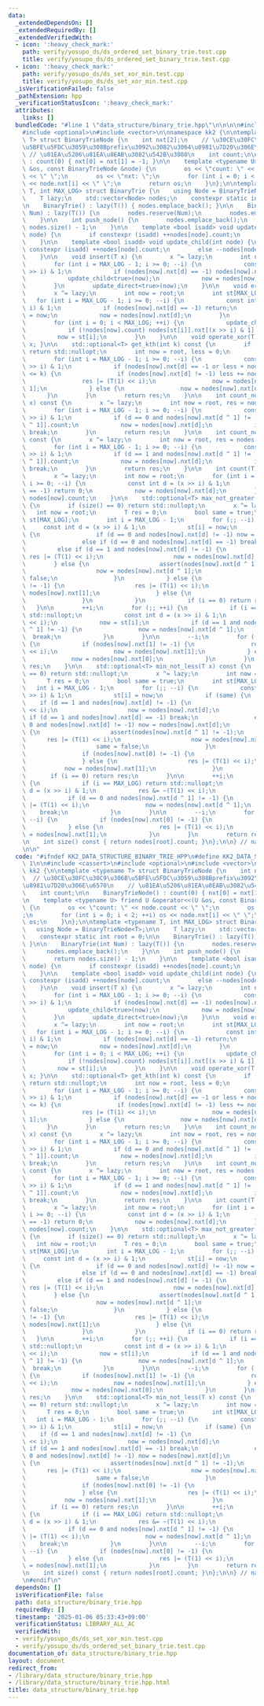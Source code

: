 ```yaml
---
data:
  _extendedDependsOn: []
  _extendedRequiredBy: []
  _extendedVerifiedWith:
  - icon: ':heavy_check_mark:'
    path: verify/yosupo_ds/ds_ordered_set_binary_trie.test.cpp
    title: verify/yosupo_ds/ds_ordered_set_binary_trie.test.cpp
  - icon: ':heavy_check_mark:'
    path: verify/yosupo_ds/ds_set_xor_min.test.cpp
    title: verify/yosupo_ds/ds_set_xor_min.test.cpp
  _isVerificationFailed: false
  _pathExtension: hpp
  _verificationStatusIcon: ':heavy_check_mark:'
  attributes:
    links: []
  bundledCode: "#line 1 \"data_structure/binary_trie.hpp\"\n\n\n\n#include <cassert>\n\
    #include <optional>\n#include <vector>\n\nnamespace kk2 {\n\ntemplate <typename\
    \ T> struct BinaryTrieNode {\n    int nxt[2];\n    // \u30CE\u30FC\u30C9\u306B\
    \u5BFE\u5FDC\u3059\u308Bprefix\u3092\u3082\u3064\u8981\u7D20\u306E\u6570\n   \
    \ // \u81EA\u5206\u81EA\u8EAB\u3082\u542B\u3080\n    int count;\n\n    BinaryTrieNode()\
    \ : count(0) { nxt[0] = nxt[1] = -1; }\n\n    template <typename U> friend U &operator<<(U\
    \ &os, const BinaryTrieNode &node) {\n        os << \"count: \" << node.count\
    \ << \" \";\n        os << \"nxt: \";\n        for (int i = 0; i < 2; ++i) os\
    \ << node.nxt[i] << \" \";\n        return os;\n    }\n};\n\ntemplate <typename\
    \ T, int MAX_LOG> struct BinaryTrie {\n    using Node = BinaryTrieNode<T>;\n\n\
    \    T lazy;\n    std::vector<Node> nodes;\n    constexpr static int root = 0;\n\
    \n    BinaryTrie() : lazy(T()) { nodes.emplace_back(); }\n\n    BinaryTrie(int\
    \ Num) : lazy(T()) {\n        nodes.reserve(Num);\n        nodes.emplace_back();\n\
    \    }\n\n    int push_node() {\n        nodes.emplace_back();\n        return\
    \ nodes.size() - 1;\n    }\n\n    template <bool isadd> void update_direct(int\
    \ node) {\n        if constexpr (isadd) ++nodes[node].count;\n        else --nodes[node].count;\n\
    \    }\n\n    template <bool isadd> void update_child(int node) {\n        if\
    \ constexpr (isadd) ++nodes[node].count;\n        else --nodes[node].count;\n\
    \    }\n\n    void insert(T x) {\n        x ^= lazy;\n        int now = root;\n\
    \        for (int i = MAX_LOG - 1; i >= 0; --i) {\n            const int d = (x\
    \ >> i) & 1;\n            if (nodes[now].nxt[d] == -1) nodes[now].nxt[d] = push_node();\n\
    \            update_child<true>(now);\n            now = nodes[now].nxt[d];\n\
    \        }\n        update_direct<true>(now);\n    }\n\n    void erase(T x) {\n\
    \        x ^= lazy;\n        int now = root;\n        int st[MAX_LOG];\n     \
    \   for (int i = MAX_LOG - 1; i >= 0; --i) {\n            const int d = (x >>\
    \ i) & 1;\n            if (nodes[now].nxt[d] == -1) return;\n            st[i]\
    \ = now;\n            now = nodes[now].nxt[d];\n        }\n        update_direct<false>(now);\n\
    \        for (int i = 0; i < MAX_LOG; ++i) {\n            update_child<false>(st[i]);\n\
    \            if (!nodes[now].count) nodes[st[i]].nxt[(x >> i) & 1] = -1;\n   \
    \         now = st[i];\n        }\n    }\n\n    void operate_xor(T x) { lazy ^=\
    \ x; }\n\n    std::optional<T> get_kth(int k) const {\n        if (k >= nodes[root].count)\
    \ return std::nullopt;\n        int now = root, less = 0;\n        T res = 0;\n\
    \        for (int i = MAX_LOG - 1; i >= 0; --i) {\n            const int d = (lazy\
    \ >> i) & 1;\n            if (nodes[now].nxt[d] == -1 or less + nodes[nodes[now].nxt[d]].count\
    \ <= k) {\n                if (nodes[now].nxt[d] != -1) less += nodes[nodes[now].nxt[d]].count;\n\
    \                res |= (T(1) << i);\n                now = nodes[now].nxt[d ^\
    \ 1];\n            } else {\n                now = nodes[now].nxt[d];\n      \
    \      }\n        }\n        return res;\n    }\n\n    int count_not_greater(T\
    \ x) const {\n        x ^= lazy;\n        int now = root, res = nodes[root].count;\n\
    \        for (int i = MAX_LOG - 1; i >= 0; --i) {\n            const int d = (x\
    \ >> i) & 1;\n            if (d == 0 and nodes[now].nxt[d ^ 1] != -1) res -= nodes[nodes[now].nxt[d\
    \ ^ 1]].count;\n            now = nodes[now].nxt[d];\n            if (now == -1)\
    \ break;\n        }\n        return res;\n    }\n\n    int count_not_less(T x)\
    \ const {\n        x ^= lazy;\n        int now = root, res = nodes[root].count;\n\
    \        for (int i = MAX_LOG - 1; i >= 0; --i) {\n            const int d = (x\
    \ >> i) & 1;\n            if (d == 1 and nodes[now].nxt[d ^ 1] != -1) res -= nodes[nodes[now].nxt[d\
    \ ^ 1]].count;\n            now = nodes[now].nxt[d];\n            if (now == -1)\
    \ break;\n        }\n        return res;\n    }\n\n    int count(T x) const {\n\
    \        x ^= lazy;\n        int now = root;\n        for (int i = MAX_LOG - 1;\
    \ i >= 0; --i) {\n            const int d = (x >> i) & 1;\n            if (nodes[now].nxt[d]\
    \ == -1) return 0;\n            now = nodes[now].nxt[d];\n        }\n        return\
    \ nodes[now].count;\n    }\n\n    std::optional<T> max_not_greater(T x) const\
    \ {\n        if (size() == 0) return std::nullopt;\n        x ^= lazy;\n     \
    \   int now = root;\n        T res = 0;\n        bool same = true;\n        int\
    \ st[MAX_LOG];\n        int i = MAX_LOG - 1;\n        for (;; --i) {\n       \
    \     const int d = (x >> i) & 1;\n            st[i] = now;\n            if (same)\
    \ {\n                if (d == 0 and nodes[now].nxt[d] != -1) now = nodes[now].nxt[d];\n\
    \                else if (d == 0 and nodes[now].nxt[d] == -1) break;\n       \
    \         else if (d == 1 and nodes[now].nxt[d] != -1) {\n                   \
    \ res |= (T(1) << i);\n                    now = nodes[now].nxt[d];\n        \
    \        } else {\n                    assert(nodes[now].nxt[d ^ 1] != -1);\n\
    \                    now = nodes[now].nxt[d ^ 1];\n                    same =\
    \ false;\n                }\n            } else {\n                if (nodes[now].nxt[1]\
    \ != -1) {\n                    res |= (T(1) << i);\n                    now =\
    \ nodes[now].nxt[1];\n                } else {\n                    now = nodes[now].nxt[0];\n\
    \                }\n            }\n            if (i == 0) return res;\n     \
    \   }\n\n        ++i;\n        for (;; ++i) {\n            if (i == MAX_LOG) return\
    \ std::nullopt;\n            const int d = (x >> i) & 1;\n            res &= ~(T(1)\
    \ << i);\n            now = st[i];\n            if (d == 1 and nodes[now].nxt[d\
    \ ^ 1] != -1) {\n                now = nodes[now].nxt[d ^ 1];\n              \
    \  break;\n            }\n        }\n\n        --i;\n        for (; i >= 0; --i)\
    \ {\n            if (nodes[now].nxt[1] != -1) {\n                res |= (T(1)\
    \ << i);\n                now = nodes[now].nxt[1];\n            } else {\n   \
    \             now = nodes[now].nxt[0];\n            }\n        }\n        return\
    \ res;\n    }\n\n    std::optional<T> min_not_less(T x) const {\n        if (size()\
    \ == 0) return std::nullopt;\n        x ^= lazy;\n        int now = root;\n  \
    \      T res = 0;\n        bool same = true;\n        int st[MAX_LOG];\n     \
    \   int i = MAX_LOG - 1;\n        for (;; --i) {\n            const int d = (x\
    \ >> i) & 1;\n            st[i] = now;\n            if (same) {\n            \
    \    if (d == 1 and nodes[now].nxt[d] != -1) {\n                    res |= (T(1)\
    \ << i);\n                    now = nodes[now].nxt[d];\n                } else\
    \ if (d == 1 and nodes[now].nxt[d] == -1) break;\n                else if (d ==\
    \ 0 and nodes[now].nxt[d] != -1) now = nodes[now].nxt[d];\n                else\
    \ {\n                    assert(nodes[now].nxt[d ^ 1] != -1);\n              \
    \      res |= (T(1) << i);\n                    now = nodes[now].nxt[d ^ 1];\n\
    \                    same = false;\n                }\n            } else {\n\
    \                if (nodes[now].nxt[0] != -1) {\n                    now = nodes[now].nxt[0];\n\
    \                } else {\n                    res |= (T(1) << i);\n         \
    \           now = nodes[now].nxt[1];\n                }\n            }\n     \
    \       if (i == 0) return res;\n        }\n\n        ++i;\n        for (;; ++i)\
    \ {\n            if (i == MAX_LOG) return std::nullopt;\n            const int\
    \ d = (x >> i) & 1;\n            res &= ~(T(1) << i);\n            now = st[i];\n\
    \            if (d == 0 and nodes[now].nxt[d ^ 1] != -1) {\n                res\
    \ |= (T(1) << i);\n                now = nodes[now].nxt[d ^ 1];\n            \
    \    break;\n            }\n        }\n\n        --i;\n        for (; i >= 0;\
    \ --i) {\n            if (nodes[now].nxt[0] != -1) {\n                now = nodes[now].nxt[0];\n\
    \            } else {\n                res |= (T(1) << i);\n                now\
    \ = nodes[now].nxt[1];\n            }\n        }\n        return res;\n    }\n\
    \n    int size() const { return nodes[root].count; }\n};\n\n} // namespace kk2\n\
    \n\n"
  code: "#ifndef KK2_DATA_STRUCTURE_BINARY_TRIE_HPP\n#define KK2_DATA_STRUCTURE_BINARY_TRIE_HPP\
    \ 1\n\n#include <cassert>\n#include <optional>\n#include <vector>\n\nnamespace\
    \ kk2 {\n\ntemplate <typename T> struct BinaryTrieNode {\n    int nxt[2];\n  \
    \  // \u30CE\u30FC\u30C9\u306B\u5BFE\u5FDC\u3059\u308Bprefix\u3092\u3082\u3064\
    \u8981\u7D20\u306E\u6570\n    // \u81EA\u5206\u81EA\u8EAB\u3082\u542B\u3080\n\
    \    int count;\n\n    BinaryTrieNode() : count(0) { nxt[0] = nxt[1] = -1; }\n\
    \n    template <typename U> friend U &operator<<(U &os, const BinaryTrieNode &node)\
    \ {\n        os << \"count: \" << node.count << \" \";\n        os << \"nxt: \"\
    ;\n        for (int i = 0; i < 2; ++i) os << node.nxt[i] << \" \";\n        return\
    \ os;\n    }\n};\n\ntemplate <typename T, int MAX_LOG> struct BinaryTrie {\n \
    \   using Node = BinaryTrieNode<T>;\n\n    T lazy;\n    std::vector<Node> nodes;\n\
    \    constexpr static int root = 0;\n\n    BinaryTrie() : lazy(T()) { nodes.emplace_back();\
    \ }\n\n    BinaryTrie(int Num) : lazy(T()) {\n        nodes.reserve(Num);\n  \
    \      nodes.emplace_back();\n    }\n\n    int push_node() {\n        nodes.emplace_back();\n\
    \        return nodes.size() - 1;\n    }\n\n    template <bool isadd> void update_direct(int\
    \ node) {\n        if constexpr (isadd) ++nodes[node].count;\n        else --nodes[node].count;\n\
    \    }\n\n    template <bool isadd> void update_child(int node) {\n        if\
    \ constexpr (isadd) ++nodes[node].count;\n        else --nodes[node].count;\n\
    \    }\n\n    void insert(T x) {\n        x ^= lazy;\n        int now = root;\n\
    \        for (int i = MAX_LOG - 1; i >= 0; --i) {\n            const int d = (x\
    \ >> i) & 1;\n            if (nodes[now].nxt[d] == -1) nodes[now].nxt[d] = push_node();\n\
    \            update_child<true>(now);\n            now = nodes[now].nxt[d];\n\
    \        }\n        update_direct<true>(now);\n    }\n\n    void erase(T x) {\n\
    \        x ^= lazy;\n        int now = root;\n        int st[MAX_LOG];\n     \
    \   for (int i = MAX_LOG - 1; i >= 0; --i) {\n            const int d = (x >>\
    \ i) & 1;\n            if (nodes[now].nxt[d] == -1) return;\n            st[i]\
    \ = now;\n            now = nodes[now].nxt[d];\n        }\n        update_direct<false>(now);\n\
    \        for (int i = 0; i < MAX_LOG; ++i) {\n            update_child<false>(st[i]);\n\
    \            if (!nodes[now].count) nodes[st[i]].nxt[(x >> i) & 1] = -1;\n   \
    \         now = st[i];\n        }\n    }\n\n    void operate_xor(T x) { lazy ^=\
    \ x; }\n\n    std::optional<T> get_kth(int k) const {\n        if (k >= nodes[root].count)\
    \ return std::nullopt;\n        int now = root, less = 0;\n        T res = 0;\n\
    \        for (int i = MAX_LOG - 1; i >= 0; --i) {\n            const int d = (lazy\
    \ >> i) & 1;\n            if (nodes[now].nxt[d] == -1 or less + nodes[nodes[now].nxt[d]].count\
    \ <= k) {\n                if (nodes[now].nxt[d] != -1) less += nodes[nodes[now].nxt[d]].count;\n\
    \                res |= (T(1) << i);\n                now = nodes[now].nxt[d ^\
    \ 1];\n            } else {\n                now = nodes[now].nxt[d];\n      \
    \      }\n        }\n        return res;\n    }\n\n    int count_not_greater(T\
    \ x) const {\n        x ^= lazy;\n        int now = root, res = nodes[root].count;\n\
    \        for (int i = MAX_LOG - 1; i >= 0; --i) {\n            const int d = (x\
    \ >> i) & 1;\n            if (d == 0 and nodes[now].nxt[d ^ 1] != -1) res -= nodes[nodes[now].nxt[d\
    \ ^ 1]].count;\n            now = nodes[now].nxt[d];\n            if (now == -1)\
    \ break;\n        }\n        return res;\n    }\n\n    int count_not_less(T x)\
    \ const {\n        x ^= lazy;\n        int now = root, res = nodes[root].count;\n\
    \        for (int i = MAX_LOG - 1; i >= 0; --i) {\n            const int d = (x\
    \ >> i) & 1;\n            if (d == 1 and nodes[now].nxt[d ^ 1] != -1) res -= nodes[nodes[now].nxt[d\
    \ ^ 1]].count;\n            now = nodes[now].nxt[d];\n            if (now == -1)\
    \ break;\n        }\n        return res;\n    }\n\n    int count(T x) const {\n\
    \        x ^= lazy;\n        int now = root;\n        for (int i = MAX_LOG - 1;\
    \ i >= 0; --i) {\n            const int d = (x >> i) & 1;\n            if (nodes[now].nxt[d]\
    \ == -1) return 0;\n            now = nodes[now].nxt[d];\n        }\n        return\
    \ nodes[now].count;\n    }\n\n    std::optional<T> max_not_greater(T x) const\
    \ {\n        if (size() == 0) return std::nullopt;\n        x ^= lazy;\n     \
    \   int now = root;\n        T res = 0;\n        bool same = true;\n        int\
    \ st[MAX_LOG];\n        int i = MAX_LOG - 1;\n        for (;; --i) {\n       \
    \     const int d = (x >> i) & 1;\n            st[i] = now;\n            if (same)\
    \ {\n                if (d == 0 and nodes[now].nxt[d] != -1) now = nodes[now].nxt[d];\n\
    \                else if (d == 0 and nodes[now].nxt[d] == -1) break;\n       \
    \         else if (d == 1 and nodes[now].nxt[d] != -1) {\n                   \
    \ res |= (T(1) << i);\n                    now = nodes[now].nxt[d];\n        \
    \        } else {\n                    assert(nodes[now].nxt[d ^ 1] != -1);\n\
    \                    now = nodes[now].nxt[d ^ 1];\n                    same =\
    \ false;\n                }\n            } else {\n                if (nodes[now].nxt[1]\
    \ != -1) {\n                    res |= (T(1) << i);\n                    now =\
    \ nodes[now].nxt[1];\n                } else {\n                    now = nodes[now].nxt[0];\n\
    \                }\n            }\n            if (i == 0) return res;\n     \
    \   }\n\n        ++i;\n        for (;; ++i) {\n            if (i == MAX_LOG) return\
    \ std::nullopt;\n            const int d = (x >> i) & 1;\n            res &= ~(T(1)\
    \ << i);\n            now = st[i];\n            if (d == 1 and nodes[now].nxt[d\
    \ ^ 1] != -1) {\n                now = nodes[now].nxt[d ^ 1];\n              \
    \  break;\n            }\n        }\n\n        --i;\n        for (; i >= 0; --i)\
    \ {\n            if (nodes[now].nxt[1] != -1) {\n                res |= (T(1)\
    \ << i);\n                now = nodes[now].nxt[1];\n            } else {\n   \
    \             now = nodes[now].nxt[0];\n            }\n        }\n        return\
    \ res;\n    }\n\n    std::optional<T> min_not_less(T x) const {\n        if (size()\
    \ == 0) return std::nullopt;\n        x ^= lazy;\n        int now = root;\n  \
    \      T res = 0;\n        bool same = true;\n        int st[MAX_LOG];\n     \
    \   int i = MAX_LOG - 1;\n        for (;; --i) {\n            const int d = (x\
    \ >> i) & 1;\n            st[i] = now;\n            if (same) {\n            \
    \    if (d == 1 and nodes[now].nxt[d] != -1) {\n                    res |= (T(1)\
    \ << i);\n                    now = nodes[now].nxt[d];\n                } else\
    \ if (d == 1 and nodes[now].nxt[d] == -1) break;\n                else if (d ==\
    \ 0 and nodes[now].nxt[d] != -1) now = nodes[now].nxt[d];\n                else\
    \ {\n                    assert(nodes[now].nxt[d ^ 1] != -1);\n              \
    \      res |= (T(1) << i);\n                    now = nodes[now].nxt[d ^ 1];\n\
    \                    same = false;\n                }\n            } else {\n\
    \                if (nodes[now].nxt[0] != -1) {\n                    now = nodes[now].nxt[0];\n\
    \                } else {\n                    res |= (T(1) << i);\n         \
    \           now = nodes[now].nxt[1];\n                }\n            }\n     \
    \       if (i == 0) return res;\n        }\n\n        ++i;\n        for (;; ++i)\
    \ {\n            if (i == MAX_LOG) return std::nullopt;\n            const int\
    \ d = (x >> i) & 1;\n            res &= ~(T(1) << i);\n            now = st[i];\n\
    \            if (d == 0 and nodes[now].nxt[d ^ 1] != -1) {\n                res\
    \ |= (T(1) << i);\n                now = nodes[now].nxt[d ^ 1];\n            \
    \    break;\n            }\n        }\n\n        --i;\n        for (; i >= 0;\
    \ --i) {\n            if (nodes[now].nxt[0] != -1) {\n                now = nodes[now].nxt[0];\n\
    \            } else {\n                res |= (T(1) << i);\n                now\
    \ = nodes[now].nxt[1];\n            }\n        }\n        return res;\n    }\n\
    \n    int size() const { return nodes[root].count; }\n};\n\n} // namespace kk2\n\
    \n#endif\n"
  dependsOn: []
  isVerificationFile: false
  path: data_structure/binary_trie.hpp
  requiredBy: []
  timestamp: '2025-01-06 05:33:43+09:00'
  verificationStatus: LIBRARY_ALL_AC
  verifiedWith:
  - verify/yosupo_ds/ds_set_xor_min.test.cpp
  - verify/yosupo_ds/ds_ordered_set_binary_trie.test.cpp
documentation_of: data_structure/binary_trie.hpp
layout: document
redirect_from:
- /library/data_structure/binary_trie.hpp
- /library/data_structure/binary_trie.hpp.html
title: data_structure/binary_trie.hpp
---
```

